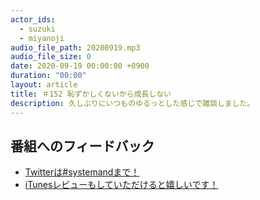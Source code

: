 ```yaml
---
actor_ids:
  - suzuki
  - miyanoji
audio_file_path: 20200919.mp3
audio_file_size: 0
date: 2020-09-19 00:00:00 +0900
duration: "00:00"
layout: article
title: ＃152 恥ずかしくないから成長しない
description: 久しぶりにいつものゆるっとした感じで雑談しました。
---
```

## 番組へのフィードバック
* [Twitterは#systemandまで！](https://twitter.com/search?q=%23systemand)
* [iTunesレビューもしていただけると嬉しいです！](https://itunes.apple.com/jp/podcast/systemand-online/id1205168408?mt=2)

